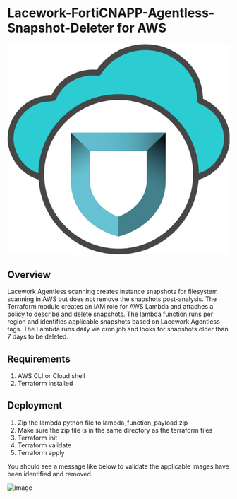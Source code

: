 # Lacework-FortiCNAPP-Agentless-Snapshot-Deleter for AWS
![forticnapp](./img/forticnapp.png)


## Overview
Lacework Agentless scanning creates instance snapshots for filesystem scanning in AWS but does not remove the snapshots post-analysis. The Terraform module creates an IAM role for AWS Lambda and attaches a policy to describe and delete snapshots. The lambda function runs per region and identifies applicable snapshots based on Lacework Agentless tags. The Lambda runs daily via cron job and looks for snapshots older than 7 days to be deleted.  

## Requirements

1. AWS CLI or Cloud shell  
2. Terraform installed  

## Deployment
1. Zip the lambda python file to lambda_function_payload.zip
2. Make sure the zip file is in the same directory as the terraform files
3. Terraform init
4. Terraform validate
5. Terraform apply

You should see a message like below to validate the applicable images have been identified and removed. 

![image](https://github.com/user-attachments/assets/a84565b4-6570-49d9-9194-7a6211b82d0b)
